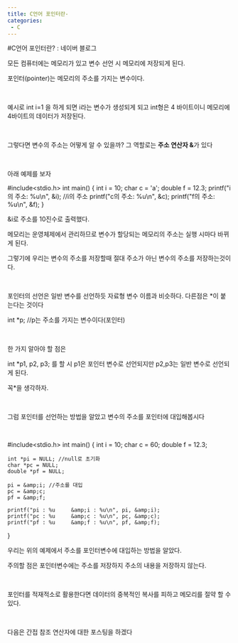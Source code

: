 ```yaml
---
title: C언어 포인터란-
categories:
 - C
---
```

#C언어 포인터란? : 네이버 블로그
<div class="wrap_rabbit pcol2 _param(1) _postViewArea221554883461" id="post-view221554883461">
<!-- Rabbit HTML --><div class="se-viewer se-theme-default" lang="ko-KR">
<!-- SE_DOC_HEADER_END -->
<div class="se-main-container">
<div class="se-component se-text se-l-default" id="SE-7fde53e5-df8c-4649-a40b-e8f3458bcc75">
<div class="se-component-content">
<div class="se-section se-section-text se-l-default">
<div class="se-module se-module-text"><!-- SE-TEXT { --><p class="se-text-paragraph se-text-paragraph-align-" id="SE-4e8bad4c-95a3-450d-a4ce-87ea87889238" style=""><span class="se-fs- se-ff-" id="SE-4d5bcf7f-947b-4bc0-ba70-ebf97e861f10" style="">모든 컴퓨터에는 메모리가 있고 변수 선언 시 메모리에 저장되게 된다.</span></p><!-- } SE-TEXT --><!-- SE-TEXT { --><p class="se-text-paragraph se-text-paragraph-align-" id="SE-2551a84c-edf4-4f53-8214-291baa4a1615" style=""><span class="se-fs- se-ff-" id="SE-82e4ff41-9cd1-4a6d-8649-a324c79d3d1b" style="">포인터(pointer)는 메모리의 주소를 가지는 변수이다.</span></p><!-- } SE-TEXT --><!-- SE-TEXT { --><p class="se-text-paragraph se-text-paragraph-align-" id="SE-1c61b844-a7fd-4045-9687-fe9def2124cc" style=""><span class="se-fs- se-ff-" id="SE-f5f7c7ea-6304-40b6-98ac-7ac4b3feabfc" style="">​</span></p><!-- } SE-TEXT --><!-- SE-TEXT { --><p class="se-text-paragraph se-text-paragraph-align-" id="SE-71dffac5-6a2b-4282-984c-c3c5f2369c1c" style=""><span class="se-fs- se-ff-" id="SE-b94ef205-4041-4bd8-a6d7-bbbe6f2052cb" style="">예시로 int i=1 을 하게 되면 i라는 변수가 생성되게 되고 int형은 4 바이트이니 메모리에 4바이트의 데이터가 저장된다.</span></p><!-- } SE-TEXT --><!-- SE-TEXT { --><p class="se-text-paragraph se-text-paragraph-align-" id="SE-a4c1fd53-7af5-42a9-b92c-a8a5f5ea4ddf" style=""><span class="se-fs- se-ff-" id="SE-a48f1bc4-a274-4770-bef8-24c04aabccd8" style="">​</span></p><!-- } SE-TEXT --><!-- SE-TEXT { --><p class="se-text-paragraph se-text-paragraph-align-" id="SE-3aa2e257-b65b-4f84-909e-2a7e96aeb10f" style=""><span class="se-fs- se-ff-" id="SE-47016bf0-409f-4ba8-99a5-4b443381f340" style="">그렇다면 변수의 주소는 어떻게 알 수 있을까? 그 역할로는 </span><span class="se-fs- se-ff-" id="SE-ae309d99-5ead-4cca-aa75-30e014307d42" style=""><b>주소 연산자 &amp;</b></span><span class="se-fs- se-ff-" id="SE-42cee04c-fbb8-4e15-9496-47288d4ff4ad" style="">가 있다</span></p><!-- } SE-TEXT --><!-- SE-TEXT { --><p class="se-text-paragraph se-text-paragraph-align-" id="SE-5e09af71-fa82-4204-82f5-7bcca89a69f6" style=""><span class="se-fs- se-ff-" id="SE-3968fd05-0bdf-4ac9-9f70-de3f019206e3" style="">​</span></p><!-- } SE-TEXT --><!-- SE-TEXT { --><p class="se-text-paragraph se-text-paragraph-align-" id="SE-c5339cb4-f78d-4b00-8f15-1da825720945" style=""><span class="se-fs- se-ff-" id="SE-8f93e476-1ead-4ec7-86b7-d51f996316b9" style="">아래 예제를 보자</span></p><!-- } SE-TEXT --></div>
</div>
</div>
</div> <div class="se-component se-code se-l-default" id="SE-bb8411cf-6f0e-4fcc-9675-0ac7e83483e7">
<div class="se-component-content">
<div class="se-section se-section-code se-l-default">
<div class="se-module se-module-code se-fs-fs13">
<div class="se-code-source">
<div class="__se_code_view language-javascript">#include&lt;stdio.h&gt;
int main() {
	int i = 10;
	char c = 'a';
	double f = 12.3;
	printf("i의 주소: %u\n", &amp;i); //i의 주소
	printf("c의 주소: %u\n", &amp;c);
	printf("f의 주소: %u\n", &amp;f);
}</div>
</div>
</div>
</div>
</div>
<script class="__se_module_data" data-module='{"type":"v2_code", "id" : "SE-bb8411cf-6f0e-4fcc-9675-0ac7e83483e7"}' type="text/data"></script>
</div> <div class="se-component se-text se-l-default" id="SE-2f8811ed-465b-4eff-8feb-2514353fce2b">
<div class="se-component-content">
<div class="se-section se-section-text se-l-default">
<div class="se-module se-module-text"><!-- SE-TEXT { --><p class="se-text-paragraph se-text-paragraph-align-" id="SE-ad78333b-5ed8-487c-8f78-f7c5f05d845f" style=""><span class="se-fs- se-ff-" id="SE-f44575be-af6c-4d83-b396-9486fedd2a01" style="">&amp;i로 주소를 10진수로 출력했다.</span></p><!-- } SE-TEXT --><!-- SE-TEXT { --><p class="se-text-paragraph se-text-paragraph-align-" id="SE-78bf2953-4019-4752-9484-f0f6b00b8454" style=""><span class="se-fs- se-ff-" id="SE-36c3e956-ff3f-4a0a-9820-428ca25af7be" style="">메모리는 운영체제에서 관리하므로 변수가 할당되는 메모리의 주소는 실행 시마다 바뀌게 된다.</span></p><!-- } SE-TEXT --><!-- SE-TEXT { --><p class="se-text-paragraph se-text-paragraph-align-" id="SE-e7f72f28-8186-4017-a16d-20c7741c76fa" style=""><span class="se-fs- se-ff-" id="SE-9df5b35b-8798-47e5-8d1f-c7b57cf537bd" style="">그렇기에 우리는 변수의 주소를 저장할때 절대 주소가 아닌 변수의 주소를 저장하는것이다.</span></p><!-- } SE-TEXT --><!-- SE-TEXT { --><p class="se-text-paragraph se-text-paragraph-align-" id="SE-96ffd036-0d78-4071-ba8c-775cd75fa9ec" style=""><span class="se-fs- se-ff-" id="SE-a0495d57-d714-4285-b28c-e58c20894ea0" style="">​</span></p><!-- } SE-TEXT --><!-- SE-TEXT { --><p class="se-text-paragraph se-text-paragraph-align-" id="SE-64d44f4c-2886-4efb-acab-0f1765b59996" style=""><span class="se-fs- se-ff-" id="SE-b149a601-bc23-4dba-a081-fc1714ff495f" style="">포인터의 선언은 일반 변수를 선언하듯 자료형 변수 이름과 비슷하다. 다른점은 *이 붙는다는 것이다</span></p><!-- } SE-TEXT --><!-- SE-TEXT { --><p class="se-text-paragraph se-text-paragraph-align-" id="SE-a84f7eaa-e619-41b4-a098-90045c5249b6" style=""><span class="se-fs- se-ff-" id="SE-a1472f56-bd5a-421c-b437-c19e84827ff2" style="">int *p; //p는 주소를 가지는 변수이다(포인터)</span></p><!-- } SE-TEXT --><!-- SE-TEXT { --><p class="se-text-paragraph se-text-paragraph-align-" id="SE-cc184daa-a149-4dac-8e28-7df0ca627562" style=""><span class="se-fs- se-ff-" id="SE-81cd2622-b587-46f6-b113-0efc65ba1739" style="">​</span></p><!-- } SE-TEXT --><!-- SE-TEXT { --><p class="se-text-paragraph se-text-paragraph-align-" id="SE-ba5fb010-8fcf-4e00-9167-766ea74bb166" style=""><span class="se-fs- se-ff-" id="SE-e276d5b8-daed-4fe9-89e9-3e3146666eef" style="">한 가지 알아야 할 점은</span></p><!-- } SE-TEXT --><!-- SE-TEXT { --><p class="se-text-paragraph se-text-paragraph-align-" id="SE-5be346a1-3b27-436f-857f-ac886cde24b6" style=""><span class="se-fs- se-ff-" id="SE-3ea8e4a7-089a-422e-9adb-8a9351b79e42" style="">int *p1, p2, p3; 를 할 시 p1은 포인터 변수로 선언되지만 p2,p3는 일반 변수로 선언되게 된다.</span></p><!-- } SE-TEXT --><!-- SE-TEXT { --><p class="se-text-paragraph se-text-paragraph-align-" id="SE-98d90afd-fd70-419a-a1cc-82c293e05511" style=""><span class="se-fs- se-ff-" id="SE-ffe7053e-d658-4c0b-901a-7cd963d6f466" style="">꼭*을 생각하자.</span></p><!-- } SE-TEXT --><!-- SE-TEXT { --><p class="se-text-paragraph se-text-paragraph-align-" id="SE-6a6ff94b-c2b6-4519-87ae-219e3a8568aa" style=""><span class="se-fs- se-ff-" id="SE-72376868-67cd-40e3-94d9-bd5dab0acad0" style="">​</span></p><!-- } SE-TEXT --><!-- SE-TEXT { --><p class="se-text-paragraph se-text-paragraph-align-" id="SE-fcb65fab-995f-49f7-b723-35b0c87a7e53" style=""><span class="se-fs- se-ff-" id="SE-c90e01ac-a831-491c-a38b-06100a0745be" style="">그럼 포인터를 선언하는 방법을 알았고 변수의 주소를 포인터에 대입해봅시다</span></p><!-- } SE-TEXT --><!-- SE-TEXT { --><p class="se-text-paragraph se-text-paragraph-align-" id="SE-e3b033df-2774-479c-b49e-c4cddfeb95da" style=""><span class="se-fs- se-ff-" id="SE-f5f69d9d-e4d6-4acf-88fe-5f9914f64672" style="">​</span></p><!-- } SE-TEXT --></div>
</div>
</div>
</div> <div class="se-component se-code se-l-default" id="SE-ed6f996f-5517-4bce-9de3-b734d0c0832d">
<div class="se-component-content">
<div class="se-section se-section-code se-l-default">
<div class="se-module se-module-code se-fs-fs13">
<div class="se-code-source">
<div class="__se_code_view language-javascript">#include&lt;stdio.h&gt;
int main() {
	int i = 10;
	char c = 60;
	double f = 12.3;

	int *pi = NULL; //null로 초기화
	char *pc = NULL;
	double *pf = NULL;

	pi = &amp;i; //주소를 대입
	pc = &amp;c;
	pf = &amp;f;

	printf("pi : %u		&amp;i : %u\n", pi, &amp;i);
	printf("pc : %u		&amp;c : %u\n", pc, &amp;c);
	printf("pf : %u		&amp;f : %u\n", pf, &amp;f);

}</div>
</div>
</div>
</div>
</div>
<script class="__se_module_data" data-module='{"type":"v2_code", "id" : "SE-ed6f996f-5517-4bce-9de3-b734d0c0832d"}' type="text/data"></script>
</div> <div class="se-component se-text se-l-default" id="SE-046c329b-436f-4d91-96d3-5944c6a3bb01">
<div class="se-component-content">
<div class="se-section se-section-text se-l-default">
<div class="se-module se-module-text"><!-- SE-TEXT { --><p class="se-text-paragraph se-text-paragraph-align-" id="SE-5e678a69-f634-450a-bf73-6647a5eff472" style=""><span class="se-fs- se-ff-" id="SE-71f9cb6c-b109-4ac7-8c2f-dc91aa33b91f" style="">우리는 위의 예제에서 주소를 포인터변수에 대입하는 방법을 알았다.</span></p><!-- } SE-TEXT --><!-- SE-TEXT { --><p class="se-text-paragraph se-text-paragraph-align-" id="SE-4e9cee4b-68e2-4621-a4f8-323aabed37ed" style=""><span class="se-fs- se-ff-" id="SE-80b6acc1-0061-43e8-a25a-2b73e641e9e0" style="">주의할 점은 포인터변수에는 주소를 저장하지 주소의 내용을 저장하지 않는다.</span></p><!-- } SE-TEXT --><!-- SE-TEXT { --><p class="se-text-paragraph se-text-paragraph-align-" id="SE-190058b1-3ecd-4b00-a54a-e62a518ac75b" style=""><span class="se-fs- se-ff-" id="SE-3f2088b2-246b-453f-9ba8-c9b419d4dac2" style="">​</span></p><!-- } SE-TEXT --><!-- SE-TEXT { --><p class="se-text-paragraph se-text-paragraph-align-" id="SE-145040c4-8e44-43cb-bc4e-e736f8c2a8cd" style=""><span class="se-fs- se-ff-" id="SE-11a6c6e4-ec2a-4a19-b1cf-0b497382b88f" style="">포인터를 적재적소로 활용한다면 데이터의 중복적인 복사를 피하고 메모리를 절약 할 수 있다.</span></p><!-- } SE-TEXT --><!-- SE-TEXT { --><p class="se-text-paragraph se-text-paragraph-align-" id="SE-42778c3f-193c-4d63-8eee-e1eface910a0" style=""><span class="se-fs- se-ff-" id="SE-9a26df3f-899f-47cf-9d76-2f40d63d0ad0" style="">​</span></p><!-- } SE-TEXT --><!-- SE-TEXT { --><p class="se-text-paragraph se-text-paragraph-align-" id="SE-cc60edaa-d206-4462-bfd3-e6f2a0253236" style=""><span class="se-fs- se-ff-" id="SE-5aa5e660-f464-492f-a806-96aa2bf71d8a" style="">다음은 간접 참조 연산자에 대한 포스팅을 하겠다</span></p><!-- } SE-TEXT --></div>
</div>
</div>
</div> </div>
</div>
</div>